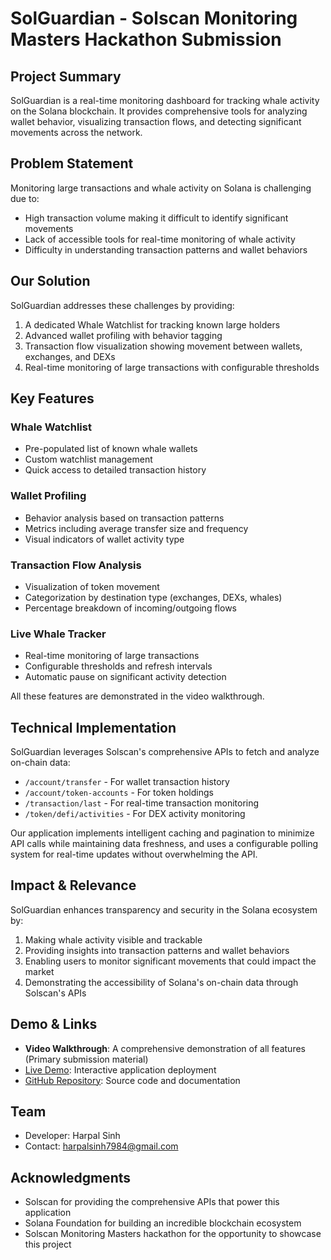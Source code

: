 # SolGuardian - Solscan Monitoring Masters Hackathon Submission

## Project Summary

SolGuardian is a real-time monitoring dashboard for tracking whale activity on the Solana blockchain. It provides comprehensive tools for analyzing wallet behavior, visualizing transaction flows, and detecting significant movements across the network.

## Problem Statement

Monitoring large transactions and whale activity on Solana is challenging due to:
- High transaction volume making it difficult to identify significant movements
- Lack of accessible tools for real-time monitoring of whale activity
- Difficulty in understanding transaction patterns and wallet behaviors

## Our Solution

SolGuardian addresses these challenges by providing:
1. A dedicated Whale Watchlist for tracking known large holders
2. Advanced wallet profiling with behavior tagging
3. Transaction flow visualization showing movement between wallets, exchanges, and DEXs
4. Real-time monitoring of large transactions with configurable thresholds

## Key Features

### Whale Watchlist
- Pre-populated list of known whale wallets
- Custom watchlist management
- Quick access to detailed transaction history

### Wallet Profiling
- Behavior analysis based on transaction patterns
- Metrics including average transfer size and frequency
- Visual indicators of wallet activity type

### Transaction Flow Analysis
- Visualization of token movement
- Categorization by destination type (exchanges, DEXs, whales)
- Percentage breakdown of incoming/outgoing flows

### Live Whale Tracker
- Real-time monitoring of large transactions
- Configurable thresholds and refresh intervals
- Automatic pause on significant activity detection

All these features are demonstrated in the video walkthrough.

## Technical Implementation

SolGuardian leverages Solscan's comprehensive APIs to fetch and analyze on-chain data:

- `/account/transfer` - For wallet transaction history
- `/account/token-accounts` - For token holdings
- `/transaction/last` - For real-time transaction monitoring
- `/token/defi/activities` - For DEX activity monitoring

Our application implements intelligent caching and pagination to minimize API calls while maintaining data freshness, and uses a configurable polling system for real-time updates without overwhelming the API.

## Impact & Relevance

SolGuardian enhances transparency and security in the Solana ecosystem by:

1. Making whale activity visible and trackable
2. Providing insights into transaction patterns and wallet behaviors
3. Enabling users to monitor significant movements that could impact the market
4. Demonstrating the accessibility of Solana's on-chain data through Solscan's APIs

## Demo & Links

- **Video Walkthrough**: A comprehensive demonstration of all features (Primary submission material)
- [Live Demo](https://harpal88.github.io/solguardian): Interactive application deployment
- [GitHub Repository](https://github.com/harpal88/solguardian): Source code and documentation

## Team

- Developer: Harpal Sinh
- Contact: harpalsinh7984@gmail.com

## Acknowledgments

- Solscan for providing the comprehensive APIs that power this application
- Solana Foundation for building an incredible blockchain ecosystem
- Solscan Monitoring Masters hackathon for the opportunity to showcase this project
